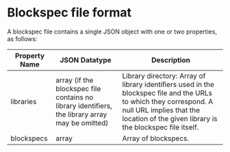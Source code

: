 # Blockspec file format

A blockspec file contains a single JSON object with one or two properties, as follows:

| **Property Name** | **JSON Datatype** | **Description** |
| ----------------- | ----------------- | --------------- |
| libraries | array (if the blockspec file contains no library identifiers, the library array may be omitted) | Library directory: Array of library identifiers used in the blockspec file and the URLs to which they correspond. A null URL implies that the location of the given library is the blockspec file itself. |
| blockspecs | array | Array of blockspecs. |
